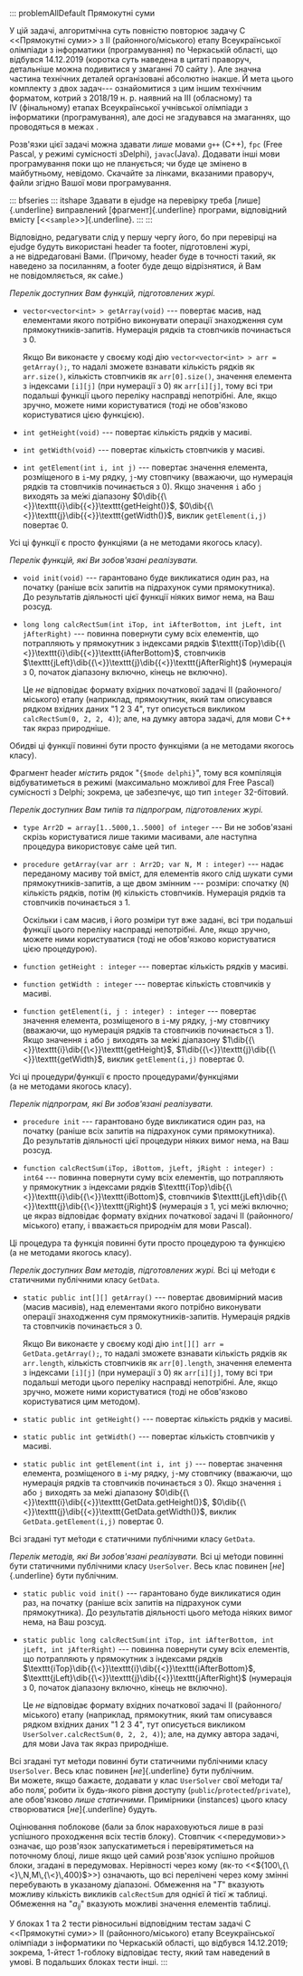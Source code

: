 ::: problemAllDefault
Прямокутні суми

У цій задачі, алгоритмічна суть повністю повторює задачу C
\<\<Прямокутні суми\>\> з ІІ (районного/міського) етапу Всеукраїнської
олімпіади з інформатики (програмування) по Черкаській області, що
відбувся 14.12.2019 (коротка суть наведена в цитаті праворуч, детальніше
можна подивитися у змаганні 70 сайту ). Але значна частина технічних
деталей організовані абсолютно інакше. Й мета цього комплекту з двох
задач--- ознайомитися з цим іншим технічним форматом, котрий з
2018/19 н. р. наявний на III (обласному) та IV (фінальному) етапах
Всеукраїнської учнівської олімпіади з інформатики (програмування), але
досі не згадувався на змаганнях, що проводяться в межах .

Розв'язки цієї задачі можна здавати *лише* мовами `g++` (C++), `fpc`
(Free Pascal, у режимі сумісності зDelphi), `javac`(Java). Додавати інші
мови програмування поки що не планується; чи буде це змінено в
майбутньому, невідомо. Скачайте за лінками, вказаними праворуч, файли
згідно Вашої мови програмування.

::: bfseries
::: itshape
Здавати в ejudge на перевірку треба [лише]{.underline} виправлений
[фрагмент]{.underline} програми, відповідний вмісту
[\<\<`sample`\>\>]{.underline}.
:::
:::

Відповідно, редагувати слід у першу чергу його, бо при перевірці на
ejudge будуть використані header та footer, підготовлені журі,
а не відредаговані Вами. (Причому, header буде в точності такий, як
наведено за посиланням, а footer буде дещо відрізнятися, й Вам
не повідомляється, як са́ме.)

*Перелік доступних Вам функцій, підготовлених журі.*

-   `vector<vector<int> > getArray(void)` --- повертає масив, над
    елементами якого потрібно виконувати операції знаходження сум
    прямокутників-запитів. Нумерація рядків та стовпчиків починається
    з 0.

    Якщо Ви виконаєте у своєму коді дію
    `vector<vector<int> > arr = getArray();`, то надалі зможете взнавати
    кількість рядків як `arr.size()`, кількість стовпчиків як
    `arr[0].size()`, значення елемента з індексами `[i][j]` (при
    нумерації з 0) як `arr[i][j]`, тому всі три подальші функції цього
    переліку насправді непотрібні. Але, якщо зручно, можете ними
    користуватися (тоді не обов'язково користуватися цією функцією).

-   `int getHeight(void)` --- повертає кількість рядків у масиві.

-   `int getWidth(void)` --- повертає кількість стовпчиків у масиві.

-   `int getElement(int i, int j)` --- повертає значення елемента,
    розміщеного в `i`-му рядку, `j`-му стовпчику (вважаючи, що нумерація
    рядків та стовпчиків починається з 0). Якщо значення `i` або `j`
    виходять за ме́жі діапазону
    $0\dib{{\<}}\texttt{i}\dib{{<}}\texttt{getHeight()}$,
    $0\dib{{\<}}\texttt{j}\dib{{<}}\texttt{getWidth()}$, виклик
    `getElement(i,j)` повертає 0.

Усі ці функції є просто функціями (а не методами якогось класу).

*Перелік функцій, які Ви зобов'язані реалізувати.*

-   `void init(void)` --- гарантовано буде викликатися один раз, на
    початку (раніше всіх запитів на підрахунок суми прямокутника).
    До результатів діяльності цієї функції ніяких вимог нема, на Ваш
    розсуд.

-   `long long calcRectSum(int iTop, int iAfterBottom, int jLeft, int jAfterRight)`
    --- повинна повернути суму всіх елементів, що потрапляють
    у прямокутник з індексами рядків
    $\texttt{iTop}\dib{{\<}}\texttt{i}\dib{{<}}\texttt{iAfterBottom}$,
    стовпчиків
    $\texttt{jLeft}\dib{{\<}}\texttt{j}\dib{{<}}\texttt{jAfterRight}$
    (нумерація з 0, початок діапазону включно, кінець не включно).

    Це *не* відповідає формату вхідних початкової задачі
    ІІ (районного/міського) етапу (наприклад, прямокутник, який там
    описувався рядком вхідних даних "1 2 3 4", тут описується викликом
    `calcRectSum(0, 2, 2, 4)`); але, на думку автора задачі, для
    мови C++ так якраз природніше.

Обидві ці функції повинні бути просто функціями (а не методами якогось
класу).

Фрагмент header *містить* рядок "`{$mode delphi}`", тому вся компіляція
відбуватиметься в режимі (максимально можливої для Free Pascal)
сумісності з Delphi; зокрема, це забезпечує, що тип `integer`
32-бітовий.

*Перелік доступних Вам типів та підпрограм, підготовлених журі.*

-   `type Arr2D = array[1..5000,1..5000] of integer` --- Ви
    не зобов'язані скрізь користуватися лише такими масивами, але
    наступна процедура використовує са́ме цей тип.

-   `procedure getArray(var arr : Arr2D; var N, M : integer)` --- надає
    переданому масиву той вміст, для елементів якого слід шукати суми
    прямокутників-запитів, а ще двом змінним --- розміри: спочатку (`N`)
    кількість рядків, потім (`M`) кількість стовпчиків. Нумерація рядків
    та стовпчиків починається з 1.

    Оскільки і сам масив, і його розміри тут вже задані, всі три
    подальші функції цього переліку насправді непотрібні. Але, якщо
    зручно, можете ними користуватися (тоді не обов'язково користуватися
    цією процедурою).

-   `function getHeight : integer` --- повертає кількість рядків у
    масиві.

-   `function getWidth : integer` --- повертає кількість стовпчиків у
    масиві.

-   `function getElement(i, j : integer) : integer` --- повертає
    значення елемента, розміщеного в `i`-му рядку, `j`-му стовпчику
    (вважаючи, що нумерація рядків та стовпчиків починається з 1). Якщо
    значення `i` або `j` виходять за ме́жі діапазону
    $1\dib{{\<}}\texttt{i}\dib{{\<}}\texttt{getHeight}$,
    $1\dib{{\<}}\texttt{j}\dib{{\<}}\texttt{getWidth}$, виклик
    `getElement(i,j)` повертає 0.

Усі ці процедури/функції є просто процедурами/функціями (а не методами
якогось класу).

*Перелік підпрограм, які Ви зобов'язані реалізувати.*

-   `procedure init` --- гарантовано буде викликатися один раз, на
    початку (раніше всіх запитів на підрахунок суми прямокутника).
    До результатів діяльності цієї процедури ніяких вимог нема, на Ваш
    розсуд.

-   `function calcRectSum(iTop, iBottom, jLeft, jRight : integer) : int64`
    --- повинна повернути суму всіх елементів, що потрапляють
    у прямокутник з індексами рядків
    $\texttt{iTop}\dib{{\<}}\texttt{i}\dib{{\<}}\texttt{iBottom}$,
    стовпчиків
    $\texttt{jLeft}\dib{{\<}}\texttt{j}\dib{{\<}}\texttt{jRight}$
    (нумерація з 1, усі ме́жі включно; це якраз відповідає формату
    вхідних початкової задачі ІІ (районного/міського) етапу,
    і вважається природнім для мови Pascal).

Ці процедура та функція повинні бути просто процедурою та функцією
(а не методами якогось класу).

*Перелік доступних Вам методів, підготовлених журі.* Всі ці ме́тоди є
статичними публічними класу `GetData`.

-   `static public int[][] getArray()` --- повертає двовимірний масив
    (масив масивів), над елементами якого потрібно виконувати операції
    знаходження сум прямокутників-запитів. Нумерація рядків та
    стовпчиків починається з 0.

    Якщо Ви виконаєте у своєму коді дію
    `int[][] arr = GetData.getArray();`, то надалі зможете взнавати
    кількість рядків як `arr.length`, кількість стовпчиків як
    `arr[0].length`, значення елемента з індексами `[i][j]` (при
    нумерації з 0) як `arr[i][j]`, тому всі три подальші методи цього
    переліку насправді непотрібні. Але, якщо зручно, можете ними
    користуватися (тоді не обов'язково користуватися цим методом).

-   `static public int getHeight()` --- повертає кількість рядків у
    масиві.

-   `static public int getWidth()` --- повертає кількість стовпчиків у
    масиві.

-   `static public int getElement(int i, int j)` --- повертає значення
    елемента, розміщеного в `i`-му рядку, `j`-му стовпчику (вважаючи, що
    нумерація рядків та стовпчиків починається з 0). Якщо значення `i`
    або `j` виходять за ме́жі діапазону
    $0\dib{{\<}}\texttt{i}\dib{{<}}\texttt{GetData.getHeight()}$,
    $0\dib{{\<}}\texttt{j}\dib{{<}}\texttt{GetData.getWidth()}$, виклик
    `GetData.getElement(i,j)` повертає 0.

Всі згадані тут ме́тоди є статичними публічними класу `GetData`.

*Перелік методів, які Ви зобов'язані реалізувати.* Всі ці ме́тоди повинні
бути статичними публічними класу `UserSolver`. Весь клас повинен
[*не*]{.underline} бути публічним.

-   `static public void init()` --- гарантовано буде викликатися один
    раз, на початку (раніше всіх запитів на підрахунок суми
    прямокутника). До результатів діяльності цього ме́тода ніяких вимог
    нема, на Ваш розсуд.

-   `static public long calcRectSum(int iTop, int iAfterBottom, int jLeft, int jAfterRight)`
    --- повинна повернути суму всіх елементів, що потрапляють
    у прямокутник з індексами рядків
    $\texttt{iTop}\dib{{\<}}\texttt{i}\dib{{<}}\texttt{iAfterBottom}$,
    $\texttt{jLeft}\dib{{\<}}\texttt{j}\dib{{<}}\texttt{jAfterRight}$
    (нумерація з 0, початок діапазону включно, кінець не включно).

    Це *не* відповідає формату вхідних початкової задачі
    ІІ (районного/міського) етапу (наприклад, прямокутник, який там
    описувався рядком вхідних даних "1 2 3 4", тут описується викликом
    `UserSolver.calcRectSum(0, 2, 2, 4)`); але, на думку автора задачі,
    для мови Java так якраз природніше.

Всі згадані тут ме́тоди повинні бути статичними публічними класу
`UserSolver`. Весь клас повинен [*не*]{.underline} бути публічним.
Ви можете, якщо бажаєте, додавати у клас `UserSolver` свої ме́тоди та/або
поля́, робити їх будь-якого рівня доступу
(`public`/`protected`/`private`), але обов'язково *лише статичними*.
Примірники (instances) цього класу створюватися
[*не*]{.underline} будуть.

Оцінювання поблокове (бали за блок нараховуються лише в разі успішного
проходження всіх тестів блоку). Стовпчик \<\<передумови\>\> означає, що
розв'язок запускатиметься і перевірятиметься на поточному блоці, лише
якщо цей самий розв'язок успішно пройшов блоки, згадані в передумовах.
Нерівності через кому (як-то \<\<${100\,{\<}\,N,M\,{\<}\,400}$\>\>)
означають, що всі перелічені через кому змінні перебувають в указаному
діапазоні. Обмеження на "$T$" вказують можливу кількість викликів
`calcRectSum` для однієї й тієї ж таблиці. Обмеження на "$a_{ij}$"
вказують можливі значення елементів таблиці.

У блоках 1 та 2 тести рівносильні відповідним тестам задачі C
\<\<Прямокутні суми\>\> ІІ (районного/міського) етапу Всеукраїнської
олімпіади з інформатики по Черкаській області, що відбувся 14.12.2019;
зокрема, 1-йтест 1-гоблоку відповідає тесту, який там наведений в умові.
В подальших блоках тести інші.
:::
